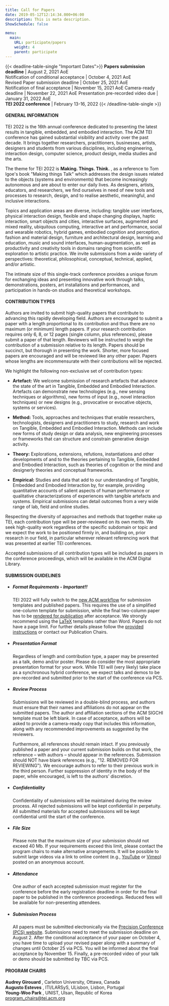 ```yaml
---
title: Call for Papers
date: 2019-05-12T12:14:34.000+06:00
description: This is meta description.
ShowSchedule: false

menu:
  main:
    URL: participate/papers
    weight: 4
    parent: participate
---
```


{{< deadline-table-single "Important Dates">}}
**Papers submission deadline** | August 2, 2021 AoE  
Notification of conditional acceptance | October 4, 2021 AoE  
Revised Paper submission deadline | October 25, 2021 AoE  
Notification of final acceptance | November 15, 2021 AoE
Camera-ready deadline | November 22, 2021 AoE
Presentation pre-recorded video due | January 31, 2022 AoE  
**TEI 2022 conference** | February 13-16, 2022
{{< /deadline-table-single >}}

#### GENERAL INFORMATION

TEI 2022 is the 16th annual conference dedicated to presenting the latest results in tangible, embedded, and embodied interaction. The ACM TEI conference has gained substantial visibility and activity over the past decade. It brings together researchers, practitioners, businesses, artists, designers and students from various disciplines, including engineering, interaction design, computer science, product design, media studies and the arts.

The theme for TEI 2022 is **Making. Things. Think.** , as a reference to Tom Igoe&#39;s book &quot;Making things Talk&quot; which addresses the design issues related to the objects (systems and environments) that become increasingly autonomous and are about to enter our daily lives. As designers, artists, educators, and researchers, we find ourselves in need of new tools and processes to research, design, and to realise aesthetic, meaningful, and inclusive interactions.

Topics and application areas are diverse, including: tangible user interfaces, physical interaction design, flexible and shape changing displays, haptic interaction, smart objects and cities, interactive surfaces, augmented and mixed reality, ubiquitous computing, interactive art and performance, social and wearable robotics, hybrid games, embodied cognition and perception, fashion and material design, furniture and architectural design, learning and education, music and sound interfaces, human-augmentation, as well as productivity and creativity tools in domains ranging from scientific exploration to artistic practice. We invite submissions from a wide variety of perspectives: theoretical, philosophical, conceptual, technical, applied, and/or artistic.

The intimate size of this single-track conference provides a unique forum for exchanging ideas and presenting innovative work through talks, demonstrations, posters, art installations and performances, and participation in hands-on studios and theoretical workshops.

#### CONTRIBUTION TYPES

Authors are invited to submit high-quality papers that contribute to advancing this rapidly developing field. Authors are encouraged to submit a paper with a length proportional to its contribution and thus there are no maximum (or minimum) length papers. If your research contribution requires only 6, 8, or 12 pages (single column, plus references), please submit a paper of that length. Reviewers will be instructed to weigh the contribution of a submission relative to its length. Papers should be succinct, but thorough in presenting the work. Shorter, more focused papers are encouraged and will be reviewed like any other paper. Papers whose lengths are incommensurate with their contributions will be rejected.

We highlight the following non-exclusive set of contribution types:

- **Artefact:** We welcome submission of research artefacts that advance the state of the art in Tangible, Embedded and Embodied Interaction. Artefacts can demonstrate new technologies (e.g., new sensing techniques or algorithms), new forms of input (e.g., novel interaction techniques) or new designs (e.g., provocative or evocative objects, systems or services).

- **Method:** Tools, approaches and techniques that enable researchers, technologists, designers and practitioners to study, research and work on Tangible, Embedded and Embodied Interaction. Methods can include new forms of study design or data analysis, new engineering processes or frameworks that can structure and constrain generative design activity.

- **Theory:** Explorations, extensions, refutions, instantiations and other developments of and to the theories pertaining to Tangible, Embedded and Embodied Interaction, such as theories of cognition or the mind and designerly theories and conceptual frameworks.

- **Empirical:** Studies and data that add to our understanding of Tangible, Embedded and Embodied Interaction by, for example, providing quantitative accounts of salient aspects of human performance or qualitative characterizations of experiences with tangible artefacts and systems. Empirical submissions can detail outcomes from a very wide range of lab, field and online studies.

Respecting the diversity of approaches and methods that together make up TEI, each contribution type will be peer-reviewed on its own merits. We seek high-quality work regardless of the specific subdomain or topic and we expect the work to be positioned firmly in, and building on, prior research in our field, in particular wherever relevant referencing work that was presented at earlier TEI conferences.

Accepted submissions of all contribution types will be included as papers in the conference proceedings, which will be available in the ACM Digital Library.

#### SUBMISSION GUIDELINES

- ##### **Format Requirements - _Important!!_**

  TEI 2022 will fully switch to the [new ACM workflow](https://www.acm.org/publications/taps/word-template-workflow) for submission templates and published papers. This requires the use of a simplified one-column template for submission, while the final two-column paper has to be [rendered for publication](https://www.acm.org/binaries/content/assets/publications/taps/acm_master_article_template_instructions.pdf) after acceptance. We strongly recommend using the [LaTeX](https://www.acm.org/publications/taps/latex-best-practices) templates rather than Word. Papers do not have a page limit. For further details please follow the [provided instructions](https://tei.acm.org/2022/participate/information-for-authors/) or contact our Publication Chairs. <p style="color:red"></p>

- ##### **Presentation Format**

  Regardless of length and contribution type, a paper may be presented as a talk, demo and/or poster. Please do consider the most appropriate presentation format for your work. While TEI will (very likely) take place as a synchronous hybrid conference, we expect talks and demos to be pre-recorded and submitted prior to the start of the conference via PCS.

- ##### **Review Process**

  Submissions will be reviewed in a double-blind process, and authors must ensure that their names and affiliations do not appear on the submitted papers. The author and affiliation sections of the ACM SIGCHI template must be left blank. In case of acceptance, authors will be asked to provide a camera-ready copy that includes this information, along with any recommended improvements as suggested by the reviewers.

  Furthermore, all references should remain intact. If you previously published a paper and your current submission builds on that work, the reference – with authors – should appear in the references. Submission should NOT have blank references (e.g., &quot;12. REMOVED FOR REVIEWING&quot;). We encourage authors to refer to their previous work in the third person. Further suppression of identity in the body of the paper, while encouraged, is left to the authors&#39; discretion.

- ##### **Confidentiality**

  Confidentiality of submissions will be maintained during the review process. All rejected submissions will be kept confidential in perpetuity. All submitted materials for accepted submissions will be kept confidential until the start of the conference.

- ##### **File Size**

  Please note that the maximum size of your submission should not exceed 40 Mb. If your requirements exceed this limit, please contact the program chairs to make alternative arrangements. It will be possible to submit large videos via a link to online content (e.g., [YouTube](https://www.youtube.com/) or [Vimeo](https://vimeo.com/)) posted on an anonymous account.

- ##### **Attendance**

  One author of each accepted submission must register for the conference before the early registration deadline in order for the final paper to be published in the conference proceedings. Reduced fees will be available for non-presenting attendees.

- ##### **Submission Process**

  All papers must be submitted electronically via the [Precision Conference (PCS) website](https://new.precisionconference.com/submissions). Submissions need to meet the submission deadline on August 2. After the conditional acceptance of your paper on October 4, you have time to upload your revised paper along with a summary of changes until October 25 via PCS. You will be informed about the final acceptance by November 15. Finally, a pre-recorded video of your talk or demo should be submitted by TBC via PCS.

#### PROGRAM CHAIRS

**Audrey Girouard** , Carleton University, Ottawa, Canada  
**Augusto Esteves** , ITI/LARSyS, ULisbon, Lisbon, Portugal  
**Young-Woo Park** , UNIST, Ulsan, Republic of Korea  
[program_chairs@tei.acm.org](mailto:program_chairs@tei.acm.org)
